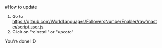 #How to update
1. Go to https://github.com/WorldLanguages/FollowersNumberEnabler/raw/master/script.user.js
2. Click on "reinstall" or "update"

You're done! :D
